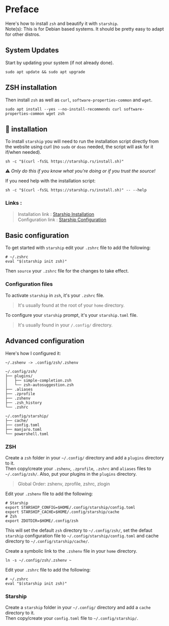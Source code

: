 # Preface
Here's how to install `zsh` and beautify it with `starship`.  
Note(s): This is for Debian based systems. It should be pretty easy to adapt for other distros.  

## System Updates
Start by updating your system (if not already done).  
```shell
sudo apt update && sudo apt upgrade
```
## ZSH installation
Then install `zsh` as well as `curl`, `software-properties-common` and `wget`.  
```shell
sudo apt install --yes --no-install-recommends curl software-properties-common wget zsh
```

## 🚀 installation
To install `starship` you will need to run the installation script directly from the website using curl (no `sudo` or `doas` needed, the script will ask for it if/when needed).  
```shell
sh -c "$(curl -fsSL https://starship.rs/install.sh)"
```
⚠ *Only do this if you know what you're doing or if you trust the source!*  

If you need help with the installation script:  
```shell
sh -c "$(curl -fsSL https://starship.rs/install.sh)" -- --help
```

### Links :
> Installation link : [Starship Installation](https://starship.rs/guide/#%F0%9F%9A%80-installation)  
> Configuration link : [Starship Configuration](https://starship.rs/config/)  

## Basic configuration
To get started with `starship` edit your `.zshrc` file to add the following:  
```shell
# ~/.zshrc
eval "$(starship init zsh)"
```

Then `source` your `.zshrc` file for the changes to take effect.  

### Configuration files
To activate `starship` in `zsh`, it's your `.zshrc` file.  
> It's usually found at the root of your `home` directory.  

To configure your `starship` prompt, it's your `starship.toml` file.  
> It's usually found in your `/.config/` directory.  

## Advanced configuration
Here's how I configured it:  
```shell
~/.zshenv -> .config/zsh/.zshenv

~/.config/zsh/
├── plugins/
│   ├── simple-completion.zsh
│   └── zsh-autosuggestion.zsh
├── .aliases
├── .zprofile
├── .zshenv
├── .zsh_history
└── .zshrc

~/.config/starship/
├── cache/
├── config.toml
├── manjaro.toml
└── powershell.toml
```

### ZSH
Create a `zsh` folder in your `~/.config/` directory and add a `plugins` directory to it.  
Then copy/create your `.zshenv`, `.zprofile`, `.zshrc` and `aliases` files to `~/.config/zsh/`. Also, put your plugins in the `plugins` directory.  
> Global Order: zshenv, zprofile, zshrc, zlogin  

Edit your `.zshenv` file to add the following:  
```shell
# Starship
export STARSHIP_CONFIG=$HOME/.config/starship/config.toml
export STARSHIP_CACHE=$HOME/.config/starship/cache
# Zsh
export ZDOTDIR=$HOME/.config/zsh

```

This will set the default `zsh` directory to `~/.config/zsh/`, set the defaut `starship` configuration file to `~/.config/starship/config.toml` and cache directory to `~/.config/starship/cache/`.  

Create a symbolic link to the `.zshenv` file in your `home` directory.  
```shell
ln -s ~/.config/zsh/.zshenv ~
```

Edit your `.zshrc` file to add the following:  
```shell
# ~/.zshrc
eval "$(starship init zsh)"
```

### Starship
Create a `starship` folder in your `~/.config/` directory and add a `cache` directory to it.  
Then copy/create your `config.toml` file to `~/.config/starship/`.  
